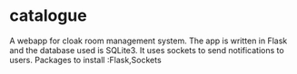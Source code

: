 # catalogue
A webapp for cloak room management system.
The app is written in Flask and the database used is SQLite3.
It uses sockets to send notifications to users.
Packages to install :Flask,Sockets
